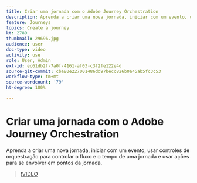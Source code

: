 ```yaml
---
title: Criar uma jornada com o Adobe Journey Orchestration
description: Aprenda a criar uma nova jornada, iniciar com um evento, usar controles de orquestração para controlar o fluxo e o tempo de uma jornada e usar ações para se envolver em pontos da jornada.
feature: Journeys
topics: Create a journey
kt: 2789
thumbnail: 29696.jpg
audience: user
doc-type: video
activity: use
role: User, Admin
exl-id: ec61db2f-7a0f-4161-af03-c3f2fe122e4d
source-git-commit: cba80e227001486dd97becc826b0a45ab5fc3c53
workflow-type: tm+mt
source-wordcount: '79'
ht-degree: 100%

---
```



# Criar uma jornada com o Adobe Journey Orchestration

Aprenda a criar uma nova jornada, iniciar com um evento, usar controles de orquestração para controlar o fluxo e o tempo de uma jornada e usar ações para se envolver em pontos da jornada.

>[!VIDEO](https://video.tv.adobe.com/v/29696?quality=12&learn=on)

